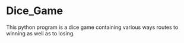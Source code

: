 # Dice_Game
This python program is a dice game containing various ways routes to winning as well as to losing.
